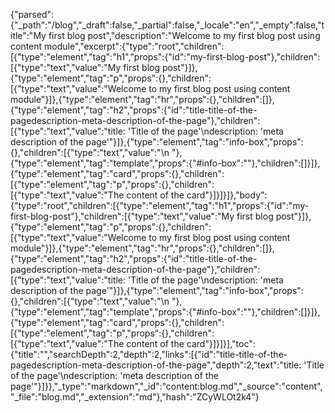 {"parsed":{"_path":"/blog","_draft":false,"_partial":false,"_locale":"en","_empty":false,"title":"My first blog post","description":"Welcome to my first blog post using content module","excerpt":{"type":"root","children":[{"type":"element","tag":"h1","props":{"id":"my-first-blog-post"},"children":[{"type":"text","value":"My first blog post"}]},{"type":"element","tag":"p","props":{},"children":[{"type":"text","value":"Welcome to my first blog post using content module"}]},{"type":"element","tag":"hr","props":{},"children":[]},{"type":"element","tag":"h2","props":{"id":"title-title-of-the-pagedescription-meta-description-of-the-page"},"children":[{"type":"text","value":"title: 'Title of the page'\ndescription: 'meta description of the page'"}]},{"type":"element","tag":"info-box","props":{},"children":[{"type":"text","value":"\n  "},{"type":"element","tag":"template","props":{"#info-box":""},"children":[]}]},{"type":"element","tag":"card","props":{},"children":[{"type":"element","tag":"p","props":{},"children":[{"type":"text","value":"The content of the card"}]}]}]},"body":{"type":"root","children":[{"type":"element","tag":"h1","props":{"id":"my-first-blog-post"},"children":[{"type":"text","value":"My first blog post"}]},{"type":"element","tag":"p","props":{},"children":[{"type":"text","value":"Welcome to my first blog post using content module"}]},{"type":"element","tag":"hr","props":{},"children":[]},{"type":"element","tag":"h2","props":{"id":"title-title-of-the-pagedescription-meta-description-of-the-page"},"children":[{"type":"text","value":"title: 'Title of the page'\ndescription: 'meta description of the page'"}]},{"type":"element","tag":"info-box","props":{},"children":[{"type":"text","value":"\n  "},{"type":"element","tag":"template","props":{"#info-box":""},"children":[]}]},{"type":"element","tag":"card","props":{},"children":[{"type":"element","tag":"p","props":{},"children":[{"type":"text","value":"The content of the card"}]}]}],"toc":{"title":"","searchDepth":2,"depth":2,"links":[{"id":"title-title-of-the-pagedescription-meta-description-of-the-page","depth":2,"text":"title: 'Title of the page'\ndescription: 'meta description of the page'"}]}},"_type":"markdown","_id":"content:blog.md","_source":"content","_file":"blog.md","_extension":"md"},"hash":"ZCyWLOt2k4"}
